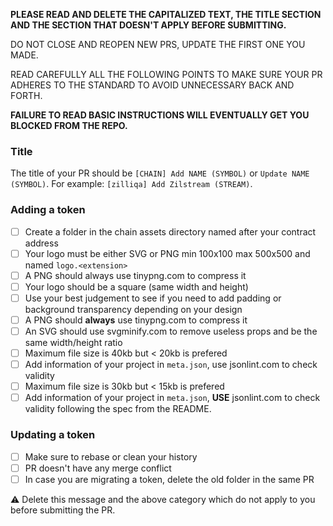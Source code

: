 **PLEASE READ AND DELETE THE CAPITALIZED TEXT, THE TITLE SECTION
AND THE SECTION THAT DOESN'T APPLY BEFORE SUBMITTING.**

DO NOT CLOSE AND REOPEN NEW PRS, UPDATE THE FIRST ONE YOU MADE.

READ CAREFULLY ALL THE FOLLOWING POINTS TO MAKE SURE YOUR PR
ADHERES TO THE STANDARD TO AVOID UNNECESSARY BACK AND FORTH.

**FAILURE TO READ BASIC INSTRUCTIONS WILL EVENTUALLY GET YOU
BLOCKED FROM THE REPO.**

### Title

The title of your PR should be `[CHAIN] Add NAME (SYMBOL)` or `Update NAME (SYMBOL)`.
For example: `[zilliqa] Add Zilstream (STREAM)`.

### Adding a token

- [ ] Create a folder in the chain assets directory named after your contract address
- [ ] Your logo must be either SVG or PNG min 100x100 max 500x500 and named `logo.<extension>`
- [ ] A PNG should always use tinypng.com to compress it
- [ ] Your logo should be a square (same width and height)
- [ ] Use your best judgement to see if you need to add padding or background transparency depending on your design
- [ ] A PNG should **always** use tinypng.com to compress it
- [ ] An SVG should use svgminify.com to remove useless props and be the same width/height ratio
- [ ] Maximum file size is 40kb but < 20kb is prefered
- [ ] Add information of your project in `meta.json`, use jsonlint.com to check validity
- [ ] Maximum file size is 30kb but < 15kb is prefered
- [ ] Add information of your project in `meta.json`, **USE** jsonlint.com to check validity following the spec from the README.

### Updating a token

- [ ] Make sure to rebase or clean your history
- [ ] PR doesn't have any merge conflict
- [ ] In case you are migrating a token, delete the old folder in the same PR

:warning: Delete this message and the above category which do not apply to you before submitting the PR.
